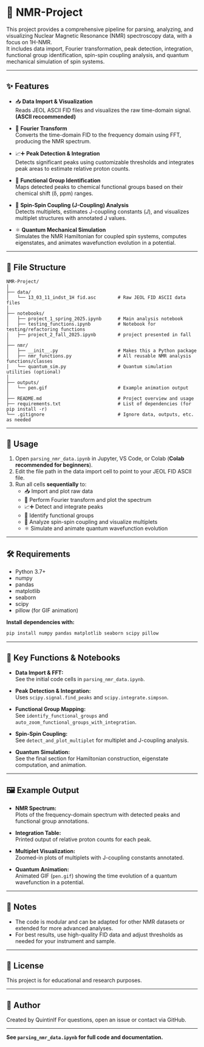 # 🧲 NMR-Project

This project provides a comprehensive pipeline for parsing, analyzing, and visualizing Nuclear Magnetic Resonance (NMR) spectroscopy data, with a focus on 1H-NMR.  
It includes data import, Fourier transformation, peak detection, integration, functional group identification, spin-spin coupling analysis, and quantum mechanical simulation of spin systems.

---

## ✨ Features

- 📥 **Data Import & Visualization**  
  Reads JEOL ASCII FID files and visualizes the raw time-domain signal. **(ASCII reccommended)**

- 🔄 **Fourier Transform**  
  Converts the time-domain FID to the frequency domain using FFT, producing the NMR spectrum.

- 📈➕ **Peak Detection & Integration**  
  Detects significant peaks using customizable thresholds and integrates peak areas to estimate relative proton counts.

- 🧬 **Functional Group Identification**  
  Maps detected peaks to chemical functional groups based on their chemical shift (δ, ppm) ranges.

- 🔗 **Spin-Spin Coupling (J-Coupling) Analysis**  
  Detects multiplets, estimates J-coupling constants ($J$), and visualizes multiplet structures with annotated J values.

- ⚛️ **Quantum Mechanical Simulation**  
  Simulates the NMR Hamiltonian for coupled spin systems, computes eigenstates, and animates wavefunction evolution in a potential.

---

## 📁 File Structure

```
NMR-Project/
│
├── data/
│   └── 13_03_11_indst_1H fid.asc        # Raw JEOL FID ASCII data files
│
├── notebooks/
│   ├── project_1_spring_2025.ipynb      # Main analysis notebook    
│   ├── testing_functions.ipynb          # Notebook for testing/refactoring functions  
│   ├── project_2_fall_2025.ipynb        # project presented in fall
│
├── nmr/
│   ├── __init__.py                      # Makes this a Python package  
│   ├── nmr_functions.py                 # All reusable NMR analysis functions/classes  
│   └── quantum_sim.py                   # Quantum simulation utilities (optional)  
│
├── outputs/
│   └── pen.gif                          # Example animation output  
│
├── README.md                            # Project overview and usage  
├── requirements.txt                     # List of dependencies (for pip install -r)  
└── .gitignore                           # Ignore data, outputs, etc. as needed  
```

---

## 🚀 Usage

1. Open `parsing_nmr_data.ipynb` in Jupyter, VS Code, or Colab (**Colab recommended for beginners**).
2. Edit the file path in the data import cell to point to your JEOL FID ASCII file.
3. Run all cells **sequentially** to:
   - 📥 Import and plot raw data
   - 🔄 Perform Fourier transform and plot the spectrum
   - 📈➕ Detect and integrate peaks
   - 🧬 Identify functional groups
   - 🔗 Analyze spin-spin coupling and visualize multiplets
   - ⚛️ Simulate and animate quantum wavefunction evolution

---

## 🛠️ Requirements

- Python 3.7+
- numpy
- pandas
- matplotlib
- seaborn
- scipy
- pillow (for GIF animation)

**Install dependencies with:**  
```sh
pip install numpy pandas matplotlib seaborn scipy pillow
```

---

## 🧩 Key Functions & Notebooks

- **Data Import & FFT:**  
  See the initial code cells in `parsing_nmr_data.ipynb`.

- **Peak Detection & Integration:**  
  Uses `scipy.signal.find_peaks` and `scipy.integrate.simpson`.

- **Functional Group Mapping:**  
  See `identify_functional_groups` and `auto_zoom_functional_groups_with_integration`.

- **Spin-Spin Coupling:**  
  See `detect_and_plot_multiplet` for multiplet and J-coupling analysis.

- **Quantum Simulation:**  
  See the final section for Hamiltonian construction, eigenstate computation, and animation.

---

## 🖼️ Example Output

- **NMR Spectrum:**  
  Plots of the frequency-domain spectrum with detected peaks and functional group annotations.

- **Integration Table:**  
  Printed output of relative proton counts for each peak.

- **Multiplet Visualization:**  
  Zoomed-in plots of multiplets with J-coupling constants annotated.

- **Quantum Animation:**  
  Animated GIF (`pen.gif`) showing the time evolution of a quantum wavefunction in a potential.

---

## 📝 Notes

- The code is modular and can be adapted for other NMR datasets or extended for more advanced analyses.
- For best results, use high-quality FID data and adjust thresholds as needed for your instrument and sample.

---

## 📜 License

This project is for educational and research purposes.

---

## 👤 Author

Created by Quintinlf
For questions, open an issue or contact via GitHub.

---

**See `parsing_nmr_data.ipynb` for full code and documentation.**
